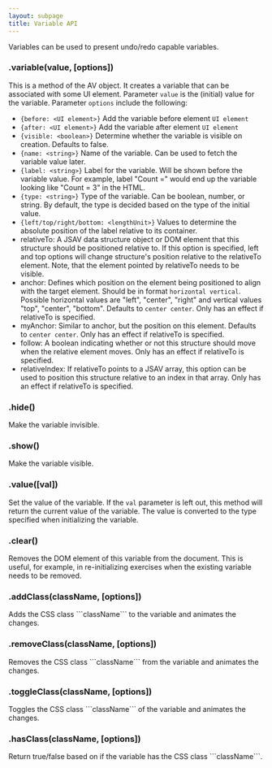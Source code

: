 ```yaml
---
layout: subpage
title: Variable API
---
```


Variables can be used to present undo/redo capable variables.

<h3 class="apimethod">.variable(value, [options])</h3>

This is a method of the AV object.
It creates a variable that can be associated with some UI element.
Parameter ```value``` is the
(initial) value for the variable.
Parameter ```options``` include the following:

 *  ```{before: <UI element>}``` Add the variable before element
```UI element```
 *  ```{after: <UI element>}``` Add the variable after element
```UI element```
 *  ```{visible: <boolean>}``` Determine whether the variable
is visible on creation. Defaults to false.
 *  ```{name: <string>}``` Name of the variable. Can be used to
  fetch the variable value later. 
 *  ```{label: <string>}``` Label for the variable. Will be shown
  before the variable value. For example, label "Count =" would end up the
  variable looking like "Count = 3" in the HTML.
 *  ```{type: <string>}``` Type of the variable. Can be boolean,
  number, or string. By default, the type is decided based on the type of the
  initial value.
 * ```{left/top/right/bottom: <lengthUnit>}``` Values to determine the absolute position of the label relative to its container.
 * relativeTo: A JSAV data structure object or DOM element that this structure should be positioned relative to.
  If this option is specified, left and top options will change structure's position relative to the relativeTo
  element. Note, that the element pointed by relativeTo needs to be visible.
 * anchor: Defines which position on the element being positioned to align with the target element. Should be in
  format ```horizontal vertical```. Possible horizontal values are "left", "center", "right" and vertical values "top", "center", "bottom". Defaults to ```center center```. Only has an effect if relativeTo is
  specified.
 * myAnchor: Similar to anchor, but the position on this element. Defaults to ```center center```. Only
  has an effect if relativeTo is specified.
 * follow: A boolean indicating whether or not this structure should move when the relative element moves. Only
  has an effect if relativeTo is specified.
 * relativeIndex: If relativeTo points to a JSAV array, this option can be used to position this structure relative
  to an index in that array. Only has an effect if relativeTo is specified.


<h3 class="apimethod">.hide()</h3>

Make the variable invisible.

<h3 class="apimethod">.show()</h3>

Make the variable visible.


<h3 class="apimethod">.value([val])</h3>

Set the value of the variable. If the ```val``` parameter is left
out, this method will return the current value of the variable. The value is
converted to the type specified when initializing the variable.


<h3 class="apimethod">.clear()</h3>
Removes the DOM element of this variable from the document. This is useful, for example, in
re-initializing exercises when the existing variable needs to be removed.

<h3 class="apimethod">.addClass(className, [options])</h3>
Adds the CSS class ```className``` to the variable and animates the changes.

<h3 class="apimethod">.removeClass(className, [options])</h3>
Removes the CSS class ```className``` from the variable and animates the changes.

<h3 class="apimethod">.toggleClass(className, [options])</h3>
Toggles the CSS class ```className``` of the variable and animates the changes.

<h3 class="apimethod">.hasClass(className, [options])</h3>
Return true/false based on if the variable has the CSS class ```className```.

